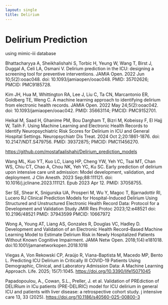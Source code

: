 ```yaml
---
layout: single
title: Delirium
---
```


# Delirium Prediction

using mimic-iii database

Bhattacharyya A, Sheikhalishahi S, Torbic H, Yeung W, Wang T, Birst J, Duggal A, Celi LA, Osmani V. Delirium prediction in the ICU: designing a screening tool for preventive interventions. JAMIA Open. 2022 Jun 10;5(2):ooac048. doi: 10.1093/jamiaopen/ooac048. PMID: 35702626; PMCID: PMC9185728.

Kim JH, Hua M, Whittington RA, Lee J, Liu C, Ta CN, Marcantonio ER, Goldberg TE, Weng C. A machine learning approach to identifying delirium from electronic health records. JAMIA Open. 2022 May 24;5(2):ooac042. doi: 10.1093/jamiaopen/ooac042. PMID: 35663114; PMCID: PMC9152701.

Heikal M, Saad H, Ghanime PM, Bou Dargham T, Bizri M, Kobeissy F, El Hajj W, Talih F. Using Machine Learning and Electronic Health Records to Identify Neuropsychiatric Risk Scores for Delirium in ICU and General Hospital Settings. Neuropsychiatr Dis Treat. 2024 Oct 2;20:1861-1876. doi: 10.2147/NDT.S479756. PMID: 39372875; PMCID: PMC11456270.

https://github.com/mostafaalishahi/Delirium_prediction_models

Wang ML, Kuo YT, Kuo LC, Liang HP, Cheng YW, Yeh YC, Tsai MT, Chan WS, Chiu CT, Chao A, Chou NK, Yeh YC, Ku SC. Early prediction of delirium upon intensive care unit admission: Model development, validation, and deployment. J Clin Anesth. 2023 Sep;88:111121. doi: 10.1016/j.jclinane.2023.111121. Epub 2023 Apr 12. PMID: 37058755.

Ser SE, Shear K, Snigurska UA, Prosperi M, Wu Y, Magoc T, Bjarnadottir RI, Lucero RJ
Clinical Prediction Models for Hospital-Induced Delirium Using Structured and Unstructured Electronic Health Record Data: Protocol for a Development and Validation Study
JMIR Res Protoc 2023;12:e48521
doi: 10.2196/48521
PMID: 37943599
PMCID: 10667972


Wong A, Young AT, Liang AS, Gonzales R, Douglas VC, Hadley D. Development and Validation of an Electronic Health Record–Based Machine Learning Model to Estimate Delirium Risk in Newly Hospitalized Patients Without Known Cognitive Impairment. JAMA Netw Open. 2018;1(4):e181018. doi:10.1001/jamanetworkopen.2018.1018

Viegas A, Von Rekowski CP, Araújo R, Viana-Baptista M, Macedo MP, Bento L. Predicting ICU Delirium in Critically Ill COVID-19 Patients Using Demographic, Clinical, and Laboratory Admission Data: A Machine Learning Approach. Life. 2025; 15(7):1045. https://doi.org/10.3390/life15071045

Papadopoulou, A., Cowan, S.L., Preller, J. et al. Validation of PREdiction of DELIRium in ICu patients (PRE-DELIRIC) model for ICU delirium in general ICU and patients with liver disease: a retrospective cohort study. j intensive care 13, 33 (2025). https://doi.org/10.1186/s40560-025-00800-3

